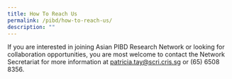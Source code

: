 ```yaml
---
title: How To Reach Us
permalink: /pibd/how-to-reach-us/
description: ""
---
```

If you are interested in joining Asian PIBD Research Network or looking for collaboration opportunities, you are most welcome to contact the Network Secretariat for more information at [patricia.tay@scri.cris.sg](mailto:patricia.tay@scri.edu.sg) or (65) 6508 8356.